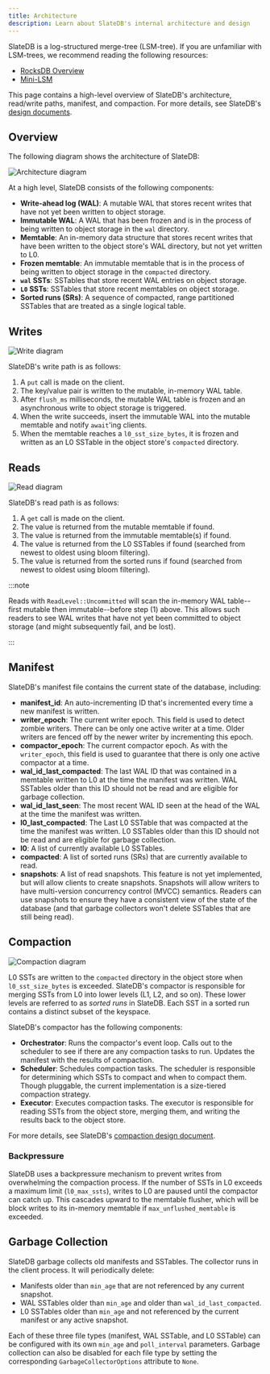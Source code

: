 ```yaml
---
title: Architecture
description: Learn about SlateDB's internal architecture and design
---
```


SlateDB is a log-structured merge-tree (LSM-tree). If you are unfamiliar with LSM-trees, we recommend reading the following resources:

* [RocksDB Overview](https://github.com/facebook/rocksdb/wiki/RocksDB-Overview)
* [Mini-LSM](https://skyzh.github.io/mini-lsm/)

This page contains a high-level overview of SlateDB's architecture, read/write paths, manifest, and compaction. For more details, see SlateDB's [design documents](https://github.com/slatedb/slatedb/tree/main/rfcs).

## Overview

The following diagram shows the architecture of SlateDB:

![Architecture diagram](/img/architecture.png)

At a high level, SlateDB consists of the following components:

* **Write-ahead log (WAL)**: A mutable WAL that stores recent writes that have not yet been written to object storage.
* **Immutable WAL**: A WAL that has been frozen and is in the process of being written to object storage in the `wal` directory.
* **Memtable**: An in-memory data structure that stores recent writes that have been written to the object store's WAL directory, but not yet written to L0.
* **Frozen memtable**: An immutable memtable that is in the process of being written to object storage in the `compacted` directory.
* **`wal` SSTs**: SSTables that store recent WAL entries on object storage.
* **`L0` SSTs**: SSTables that store recent memtables on object storage.
* **Sorted runs (SRs)**: A sequence of compacted, range partitioned SSTables that are treated as a single logical table.

## Writes

![Write diagram](/img/architecture-write.png)

SlateDB's write path is as follows:

1. A `put` call is made on the client.
2. The key/value pair is written to the mutable, in-memory WAL table.
3. After `flush_ms` milliseconds, the mutable WAL table is frozen and an asynchronous write to object storage is triggered.
4. When the write succeeds, insert the immutable WAL into the mutable memtable and notify `await`'ing clients.
5. When the memtable reaches a `l0_sst_size_bytes`, it is frozen and written as an L0 SSTable in the object store's `compacted` directory.

## Reads

![Read diagram](/img/architecture-read.png)

SlateDB's read path is as follows:

1. A `get` call is made on the client.
2. The value is returned from the mutable memtable if found.
3. The value is returned from the immutable memtable(s) if found.
4. The value is returned from the L0 SSTables if found (searched from newest to oldest using bloom filtering).
5. The value is returned from the sorted runs if found (searched from newest to oldest using bloom filtering).

:::note

Reads with `ReadLevel::Uncommitted` will scan the in-memory WAL table--first mutable then immutable--before step (1) above. This allows such readers to see WAL writes that have not yet been committed to object storage (and might subsequently fail, and be lost).

:::

## Manifest

SlateDB's manifest file contains the current state of the database, including:

* **manifest_id**: An auto-incrementing ID that's incremented every time a new manifest is written.
* **writer_epoch**: The current writer epoch. This field is used to detect zombie writers. There can be only one active writer at a time. Older writers are fenced off by the newer writer by incrementing this epoch.
* **compactor_epoch**: The current compactor epoch. As with the `writer_epoch`, this field is used to guarantee that there is only one active compactor at a time.
* **wal_id_last_compacted**: The last WAL ID that was contained in a memtable written to L0 at the time the manifest was written. WAL SSTables older than this ID should not be read and are eligible for garbage collection.
* **wal_id_last_seen**: The most recent WAL ID seen at the head of the WAL at the time the manifest was written.
* **l0_last_compacted**: The Last L0 SSTable that was compacted at the time the manifest was written. L0 SSTables older than this ID should not be read and are eligible for garbage collection.
* **l0**: A list of currently available L0 SSTables.
* **compacted**: A list of sorted runs (SRs) that are currently available to read.
* **snapshots**: A list of read snapshots. This feature is not yet implemented, but will allow clients to create snapshots. Snapshots will allow writers to have multi-version concurrency control (MVCC) semantics. Readers can use snapshots to ensure they have a consistent view of the state of the database (and that garbage collectors won't delete SSTables that are still being read).

## Compaction

![Compaction diagram](/img/architecture-compaction.png)

L0 SSTs are written to the `compacted` directory in the object store when `l0_sst_size_bytes` is exceeded. SlateDB's compactor is responsible for merging SSTs from L0 into lower levels (L1, L2, and so on). These lower levels are referred to as _sorted runs_ in SlateDB. Each SST in a sorted run contains a distinct subset of the keyspace.

SlateDB's compactor has the following components:

* **Orchestrator**: Runs the compactor's event loop. Calls out to the scheduler to see if there are any compaction tasks to run. Updates the manifest with the results of compaction.
* **Scheduler**: Schedules compaction tasks. The scheduler is responsible for determining which SSTs to compact and when to compact them. Though pluggable, the current implementation is a size-tiered compaction strategy.
* **Executor**: Executes compaction tasks. The executor is responsible for reading SSTs from the object store, merging them, and writing the results back to the object store.

For more details, see SlateDB's [compaction design document](https://github.com/slatedb/slatedb/blob/main/rfcs/0002-compaction.md).

### Backpressure

SlateDB uses a backpressure mechanism to prevent writes from overwhelming the compaction process. If the number of SSTs in L0 exceeds a maximum limit (`l0_max_ssts`), writes to L0 are paused until the compactor can catch up. This cascades upward to the memtable flusher, which will be block writes to its in-memory memtable if `max_unflushed_memtable` is exceeded.

## Garbage Collection

SlateDB garbage collects old manifests and SSTables. The collector runs in the client process. It will periodically delete:

- Manifests older than `min_age` that are not referenced by any current snapshot.
- WAL SSTables older than `min_age` and older than `wal_id_last_compacted`.
- L0 SSTables older than `min_age` and not referenced by the current manifest or any active snapshot.

Each of these three file types (manifest, WAL SSTable, and L0 SSTable) can be configured with its own `min_age` and `poll_interval` parameters. Garbage collection can also be disabled for each file type by setting the corresponding `GarbageCollectorOptions` attribute to `None`.